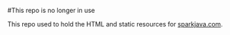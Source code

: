 #This repo is no longer in use

This repo used to hold the HTML and static resources for [sparkjava.com](http://sparkjava.com).
